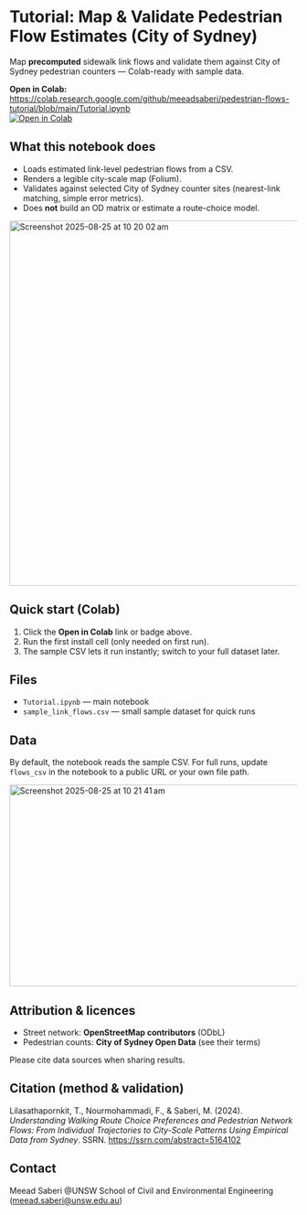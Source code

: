# Tutorial: Map & Validate Pedestrian Flow Estimates (City of Sydney)

Map **precomputed** sidewalk link flows and validate them against City of Sydney pedestrian counters — Colab-ready with sample data.

**Open in Colab:** https://colab.research.google.com/github/meeadsaberi/pedestrian-flows-tutorial/blob/main/Tutorial.ipynb  
[![Open in Colab](https://colab.research.google.com/assets/colab-badge.svg)](https://colab.research.google.com/github/meeadsaberi/pedestrian-flows-tutorial/blob/main/Tutorial.ipynb)

## What this notebook does
- Loads estimated link-level pedestrian flows from a CSV.
- Renders a legible city-scale map (Folium).
- Validates against selected City of Sydney counter sites (nearest-link matching, simple error metrics).
- Does **not** build an OD matrix or estimate a route-choice model.

<img width="1195" height="639" alt="Screenshot 2025-08-25 at 10 20 02 am" src="https://github.com/user-attachments/assets/f085b0ff-f9eb-4e7c-b9ab-648bfd9972a6" />

## Quick start (Colab)
1. Click the **Open in Colab** link or badge above.
2. Run the first install cell (only needed on first run).
3. The sample CSV lets it run instantly; switch to your full dataset later.

## Files
- `Tutorial.ipynb` — main notebook  
- `sample_link_flows.csv` — small sample dataset for quick runs

## Data
By default, the notebook reads the sample CSV. For full runs, update `flows_csv` in the notebook to a public URL or your own file path.

<img width="1096" height="353" alt="Screenshot 2025-08-25 at 10 21 41 am" src="https://github.com/user-attachments/assets/a86ce1c4-2b08-4e99-ab5b-64cb2d56d145" />

## Attribution & licences
- Street network: **OpenStreetMap contributors** (ODbL)  
- Pedestrian counts: **City of Sydney Open Data** (see their terms)  

Please cite data sources when sharing results.

## Citation (method & validation)
Lilasathapornkit, T., Nourmohammadi, F., & Saberi, M. (2024). *Understanding Walking Route Choice Preferences and Pedestrian Network Flows: From Individual Trajectories to City-Scale Patterns Using Empirical Data from Sydney*. SSRN. https://ssrn.com/abstract=5164102

## Contact
Meead Saberi @UNSW School of Civil and Environmental Engineering (meead.saberi@unsw.edu.au)

